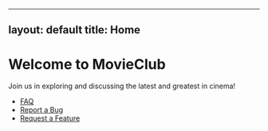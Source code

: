 <!-- index.md -->
---
layout: default
title: Home
---

# Welcome to MovieClub

Join us in exploring and discussing the latest and greatest in cinema!

- [FAQ](./faq.md)
- [Report a Bug](https://github.com/m-lair/movieclub/issues/new?template=bug_report.md)
- [Request a Feature](https://github.com/m-lair/movieclub/issues/new?template=feature_request.md)
